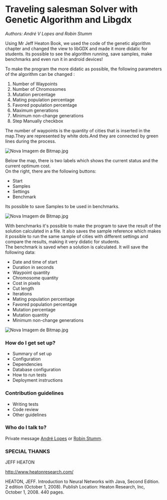 # Traveling salesman Solver with Genetic Algorithm and Libgdx #

*Authors: André V Lopes and Robin Stumm*

Using Mr Jeff Heaton Book, we used the code of the genetic algorithm chapter and changed the view to libGDX and made it more didatic for students.
Its possible to see the algorithm running, save samples, make benchmarks and even run it in android devices! 

To make the program the more didatic as possible, the following parameters of the algorithm can be changed :

1. Number of Waypoints
2. Number of Chromosomes
3. Mutation percentage
4. Mating population percentage
5. Favored population percentage
7. Maximum generations
8. Minimum non-change generations
9. Step Manually checkbox

The number of waypoints is the quantity of cities that is inserted in the map.They are represented by white dots.And they are connected by green lines during the process.

![Nova Imagem de Bitmap.jpg](https://bitbucket.org/repo/egL9o4/images/1237400943-Nova%20Imagem%20de%20Bitmap.jpg)

Below the map, there is two labels which shows the current status and the current optimum cost.  
On the right, there are the following buttons:
* Start
* Samples
* Settings
* Benchmark

Its  possible to save Samples to be used in benchmarks.

![Nova Imagem de Bitmap.jpg](https://bitbucket.org/repo/egL9o4/images/1790321101-Nova%20Imagem%20de%20Bitmap.jpg)

With benchmarks it's possible to make the program to save the result of the solution calculated in a file. It also saves the sample reference which makes it possible to run the same sample of cities with different settings and compare the results, making it very didatic for students.  
The benchmark is saved when a solution is calculated. It will save the following data:

* Date and time of start
* Duration in seconds
* Waypoint quantity
* Chromosome quantity
* Cost in pixels
* Cut length
* Iterations
* Mating population percentage
* Favored population percentage
* Mutation percentage
* Mutation quantity
* Minimum non-change generations

![Nova Imagem de Bitmap.jpg](https://bitbucket.org/repo/egL9o4/images/2563788321-Nova%20Imagem%20de%20Bitmap.jpg)

### How do I get set up? ###

* Summary of set up
* Configuration
* Dependencies
* Database configuration
* How to run tests
* Deployment instructions

### Contribution guidelines ###

* Writing tests
* Code review
* Other guidelines

### Who do I talk to? ###

Private message [André Lopes](http://bitbucket.org/andrelopes1705) or [Robin Stumm](http://bitbucket.org/dermetfan).

###  SPECIAL THANKS  ###

JEFF HEATON

http://www.heatonresearch.com/

HEATON, JEFF. Introduction to Neural Networks with Java, Second Edition. 2 edition (October 1, 2008). Publish Location: Heaton Research, Inc, October 1, 2008. 440 pages.
